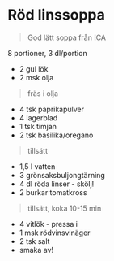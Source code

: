 # Röd linssoppa

> God lätt soppa från ICA

8 portioner, 3 dl/portion

* 2 gul lök
* 2 msk olja

> fräs i olja

* 4 tsk paprikapulver
* 4 lagerblad
* 1 tsk timjan
* 2 tsk basilika/oregano

> tillsätt

* 1,5 l vatten
* 3 grönsaksbuljongtärning
* 4 dl röda linser - skölj!
* 2 burkar tomatkross

> tillsätt, koka 10-15 min

* 4 vitlök - pressa i
* 1 msk rödvinsvinäger
* 2 tsk salt
* smaka av!
